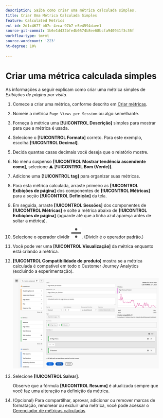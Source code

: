 ```yaml
---
description: Saiba como criar uma métrica calculada simples.
title: Criar Uma Métrica Calculada Simples
feature: Calculated Metrics
exl-id: 2d1c4677-b07c-4eca-97b7-e5e4594daee1
source-git-commit: 1b6e1d432bfe4b0574b8ee68bcfa940941f3c36f
workflow-type: tm+mt
source-wordcount: '223'
ht-degree: 10%

---
```


# Criar uma métrica calculada simples

As informações a seguir explicam como criar uma métrica simples de *Exibições de página por visita*.

1. Comece a criar uma métrica, conforme descrito em [Criar métricas](/help/components/calc-metrics/cm-workflow/cm-build-metrics.md).
1. Nomeie a métrica `Page Views per Session` ou algo semelhante.
1. Forneça à métrica uma **[!UICONTROL Descrição]** simples para mostrar para que a métrica é usada.
1. Selecione o **[!UICONTROL Formato]** correto. Para este exemplo, escolha **[!UICONTROL Decimal]**.
1. Decida quantas casas decimais você deseja que o relatório mostre.
1. No menu suspenso **[!UICONTROL Mostrar tendência ascendente como]**, selecione ▲ **[!UICONTROL Bom (Verde)]**.
1. Adicione uma **[!UICONTROL tag]** para organizar suas métricas.
1. Para esta métrica calculada, arraste primeiro as **[!UICONTROL Exibições de página]** dos componentes de **[!UICONTROL Métricas]** para a seção **[!UICONTROL Definição]** da tela.
1. Em seguida, arraste **[!UICONTROL Sessões]** dos componentes de **[!UICONTROL Métricas]** e solte a métrica abaixo de **[!UICONTROL Exibições de página]** (aguarde até que a linha azul apareça antes de soltar a métrica).
1. Selecione o operador dividir ![Dividir](/help/assets/icons/Divide.svg). (Dividir é o operador padrão.)
1. Você pode ver uma **[!UICONTROL Visualização]** da métrica enquanto está criando a métrica.
1. **[!UICONTROL Compatibilidade de produto]** mostra se a métrica calculada é compatível em todo o Customer Journey Analytics (excluindo a experimentação).

   ![Métrica calculada simples](assets/simple-calculated-metric.png)
1. Selecione **[!UICONTROL Salvar]**.

   Observe que a fórmula **[!UICONTROL Resumo]** é atualizada sempre que você faz uma alteração na definição da métrica.

1. (Opcional) Para compartilhar, aprovar, adicionar ou remover marcas de formatação, renomear ou excluir uma métrica, você pode acessar o [Gerenciador de métricas calculadas](/help/components/calc-metrics/cm-workflow/cm-manager.md).

